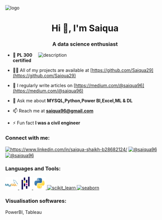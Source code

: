 ![logo](https://user-images.githubusercontent.com/73187712/208087134-27c9c64d-1fed-483d-b2e7-9d6f1cd41fe3.gif)
<h1 align="center">Hi 👋, I'm Saiqua</h1>
<h3 align="center">A data science enthusiast</h3>

<img src= "https://sithcomputers.com/wp-content/uploads/2021/02/C-1.gif" alt="description" width="400" align="right">

- 🌱 **PL 300 certified**

- 👨‍💻 All of my projects are available at [https://github.com/Saiqua29](https://github.com/Saiqua29)

- 📝 I regularly write articles on [https://medium.com/@saiqua96](https://medium.com/@saiqua96)

- 💬 Ask me about **MYSQL,Python,Power BI,Excel,ML & DL**

- 📫 Reach me at **saiqua96@gmail.com**

- ⚡ Fun fact **I was a civil engineer**

<h3 align="left">Connect with me:</h3>
<p align="left">
<a href="https://linkedin.com/in/https://www.linkedin.com/in/saiqua-shaikh-b28682124/" target="blank"><img align="center" src="https://raw.githubusercontent.com/rahuldkjain/github-profile-readme-generator/master/src/images/icons/Social/linked-in-alt.svg" alt="https://www.linkedin.com/in/saiqua-shaikh-b28682124/" height="30" width="40" /></a>
<a href="https://medium.com/@saiqua96" target="blank"><img align="center" src="https://raw.githubusercontent.com/rahuldkjain/github-profile-readme-generator/master/src/images/icons/Social/medium.svg" alt="@saiqua96" height="30" width="40" /></a>
<a href="https://www.hackerrank.com/@saiqua96" target="blank"><img align="center" src="https://raw.githubusercontent.com/rahuldkjain/github-profile-readme-generator/master/src/images/icons/Social/hackerrank.svg" alt="@saiqua96" height="30" width="40" /></a>
</p>

<h3 align="left">Languages and Tools:</h3>
<p align="left"> <a href="https://www.mysql.com/" target="_blank" rel="noreferrer"> <img src="https://raw.githubusercontent.com/devicons/devicon/master/icons/mysql/mysql-original-wordmark.svg" alt="mysql" width="40" height="40"/> </a> <a href="https://pandas.pydata.org/" target="_blank" rel="noreferrer"> <img src="https://raw.githubusercontent.com/devicons/devicon/2ae2a900d2f041da66e950e4d48052658d850630/icons/pandas/pandas-original.svg" alt="pandas" width="40" height="40"/> </a> <a href="https://www.python.org" target="_blank" rel="noreferrer"> <img src="https://raw.githubusercontent.com/devicons/devicon/master/icons/python/python-original.svg" alt="python" width="40" height="40"/> </a> <a href="https://scikit-learn.org/" target="_blank" rel="noreferrer"> <img src="https://upload.wikimedia.org/wikipedia/commons/0/05/Scikit_learn_logo_small.svg" alt="scikit_learn" width="40" height="40"/> </a> <a href="https://seaborn.pydata.org/" target="_blank" rel="noreferrer"> <img src="https://seaborn.pydata.org/_images/logo-mark-lightbg.svg" alt="seaborn" width="40" height="40"/> </a> </p>

<h3 align="left">Visualisation softwares:</h3>
<p align="left"> PowerBI, Tableau </a> </p>
